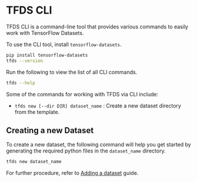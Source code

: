 # TFDS CLI

TFDS CLI is a command-line tool that provides various commands to easily work
with TensorFlow Datasets.

To use the CLI tool, install `tensorflow-datasets`.

``` sh
pip install tensorflow-datasets
tfds --version
```

Run the following to view the list of all CLI commands.

``` sh
tfds --help
```

Some of the commands for working with TFDS via CLI include:

- `tfds new [--dir DIR] dataset_name` : Create a new dataset directory from the template.

## Creating a new Dataset

To create a new dataset, the following command will help you get started by
generating the required python files in the `dataset_name` directory.

``` sh
tfds new dataset_name
```

For further procedure, refer to [Adding a dataset](https://www.tensorflow.org/datasets/add_dataset) guide.
